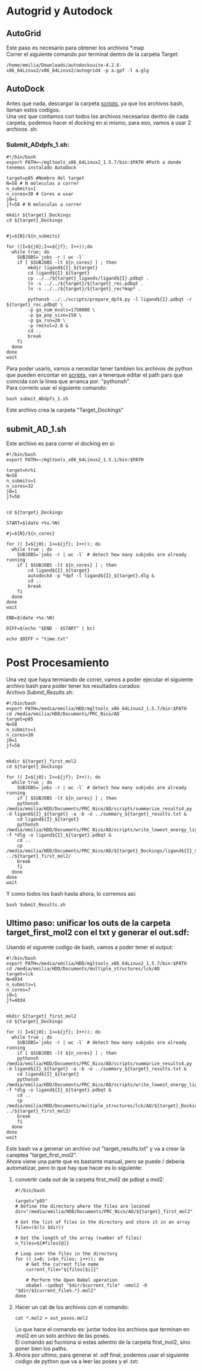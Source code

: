 # Autogrid y Autodock
## AutoGrid
Este paso es necesario para obtener los archivos *.map <br>
Correr el siguiente comando por terminal dentro de la carpeta Target:
```
/home/emilia/Downloads/autodocksuite-4.2.6-x86_64Linux2/x86_64Linux2/autogrid4 -p a.gpf -l a.glg
```

## AutoDock
Antes que nada, descargar la carpeta [scripts](scripts/), ya que los archivos bash, llaman estos codigos.<br>
Una vez que contamos con todos los archivos necesarios dentro de cada carpeta, podemos hacer el docking en si mismo, para eso, vamos a usar 2 archivos .sh:
### Submit_ADdpfs_1.sh:
```
#!/bin/bash
export PATH=~/mgltools_x86_64Linux2_1.5.7/bin:$PATH #Path a donde tenemos instalado AutoDock

target=p85 #Nombre del target
N=58 # N moleculas a correr
n_submits=1 
n_cores=30 # Cores a usar
j0=1 
jf=58 # N moleculas a correr

mkdir ${target}_Dockings
cd ${target}_Dockings


#j=${N}/${n_submits}

for ((I=${j0};I<=${jf}; I++));do
  while true; do
    SUBJOBS=`jobs -r | wc -l`
    if [ $SUBJOBS -lt ${n_cores} ] ; then
        mkdir ligand${I}_${target}
        cd ligand${I}_${target}
        cp ../../${target}_ligands/ligand${I}.pdbqt .
        ln -s ../../${target}/${target}_rec.pdbqt .
        ln -s ../../${target}/${target}_rec*map* .

        pythonsh ../../scripts/prepare_dpf4.py -l ligand${I}.pdbqt -r ${target}_rec.pdbqt \
        -p ga_num_evals=1750000 \
        -p ga_pop_size=150 \
        -p ga_run=20 \
        -p rmstol=2.0 &
        cd ..
        break
    fi
  done
done
wait
```
Para poder usarlo, vamos a necesitar tener tambien los archivos de python que pueden encontar en [scripts](scripts), van a tenerque editar el path pars que coincida con la linea que arranca por: "pythonsh". <br>
Para correrlo usar el siguiente comando: 
```
bash submit_ADdpfs_1.sh
```
Este archivo crea la carpeta "Target_Dockings"

## submit_AD_1.sh
Este archivo es para correr el docking en si: 
```
#!/bin/bash
export PATH=~/mgltools_x86_64Linux2_1.5.1/bin:$PATH

target=hrh1 
N=58 
n_submits=1 
n_cores=32 
j0=1 
jf=58 


cd ${target}_Dockings

START=$(date +%s.%N)

#j=${N}/${n_cores}

for (( I=${j0}; I<=${jf}; I++)); do
  while true ; do
    SUBJOBS=`jobs -r | wc -l` # detect how many subjobs are already running
    if [ $SUBJOBS -lt ${n_cores} ] ; then
        cd ligand${I}_${target}
        autodock4 -p *dpf -l ligand${I}_${target}.dlg &
        cd ..
        break
    fi
  done
done
wait

END=$(date +%s.%N)

DIFF=$(echo "$END - $START" | bc)

echo $DIFF > "time.txt"
```

# Post Procesamiento
Una vez que haya termiando de correr, vamos a poder ejecutar el siguiente archivo bash para poder tener los resultados curados: <br>
Archivo *Submit_Results.sh*:
```
#!/bin/bash
export PATH=/media/emilia/HDD/mgltools_x86_64Linux2_1.5.7/bin:$PATH
cd /media/emilia/HDD/Documents/PRC_Nico/AD
target=p85 
N=58 
n_submits=1 
n_cores=30 
j0=1 
jf=58 


mkdir ${target}_first_mol2
cd ${target}_Dockings

for (( I=${j0}; I<=${jf}; I++)); do
  while true ; do
    SUBJOBS=`jobs -r | wc -l` # detect how many subjobs are already running 
    if [ $SUBJOBS -lt ${n_cores} ] ; then
	pythonsh /media/emilia/HDD/Documents/PRC_Nico/AD/scripts/summarize_results4.py -d ligand${I}_${target} -a -b -o ../summary_${target}_results.txt &
	cd ligand${I}_${target}
	pythonsh /media/emilia/HDD/Documents/PRC_Nico/AD/scripts/write_lowest_energy_ligand.py -f *dlg -o ligand${I}_${target}.pdbqt &
	cd ..
	cp /media/emilia/HDD/Documents/PRC_Nico/AD/${target}_Dockings/ligand${I}_${target}/ligand${I}_${target}.pdbqt ../${target}_first_mol2/
	break
    fi
  done
done
wait
```

Y como todos los bash hasta ahora, lo corremos asi:
```
bash Submit_Results.sh
```
## Ultimo paso: unificar los outs de la carpeta target_first_mol2 con el txt y generar el out.sdf:
Usando el siguente codigo de bash, vamos a poder tener el output: <br>
```
#!/bin/bash
export PATH=/media/emilia/HDD/mgltools_x86_64Linux2_1.5.7/bin:$PATH
cd /media/emilia/HDD/Documents/multiple_structures/lck/AD
target=lck 
N=4034 
n_submits=1 
n_cores=7 
j0=1 
jf=4034 


mkdir ${target}_first_mol2
cd ${target}_Dockings

for (( I=${j0}; I<=${jf}; I++)); do
  while true ; do
    SUBJOBS=`jobs -r | wc -l` # detect how many subjobs are already running 
    if [ $SUBJOBS -lt ${n_cores} ] ; then
	pythonsh /media/emilia/HDD/Documents/PRC_Nico/AD/scripts/summarize_results4.py -d ligand${I}_${target} -a -b -o ../summary_${target}_results.txt &
	cd ligand${I}_${target}
	pythonsh /media/emilia/HDD/Documents/PRC_Nico/AD/scripts/write_lowest_energy_ligand.py -f *dlg -o ligand${I}_${target}.pdbqt &
	cd ..
	cp /media/emilia/HDD/Documents/multiple_structures/lck/AD/${target}_Dockings/ligand${I}_${target}/ligand${I}_${target}.pdbqt ../${target}_first_mol2/
	break
    fi
  done
done
wait
```
Este bash va a generar un archivo out "target_results.txt" y va a crear la careptea "target_first_mol2". <br>
Ahora viene una parte que es bastante manual, pero se puede / deberia automatizar, pero lo que hay que hacer es lo siguiente: <br>
1. convertir cada out de la carpeta first_mol2 de pdbqt a mol2:
	```
	#!/bin/bash
	
	target="p85"
	# Define the directory where the files are located
	dir="/media/emilia/HDD/Documents/PRC_Nico/AD/${target}_first_mol2"
	
	# Get the list of files in the directory and store it in an array
	files=($(ls $dir))
	
	# Get the length of the array (number of files)
	n_files=${#files[@]}
	
	# Loop over the files in the directory
	for (( i=0; i<$n_files; i++)); do
	    # Get the current file name
	    current_file="${files[$i]}"
	    
	    # Perform the Open Babel operation
	    obabel -ipdbqt "$dir/$current_file" -omol2 -O "$dir/${current_file%.*}.mol2"
	done
	```
2. Hacer un cat de los archivos con el comando: 
	```
	cat *.mol2 > out_poses.mol2
	```
   Lo que hace el comando es: juntar todos los archivos que terminan en .mol2 en un solo archivo de las poses. <br>
   El comando asi fucniona si estas adentro de la carpeta first_mol2, sino poner bien los paths.
3. Ahora por ultimo, para generar el .sdf final, podemos usar el siguiente codigo de python que va a leer las poses y el .txt:
